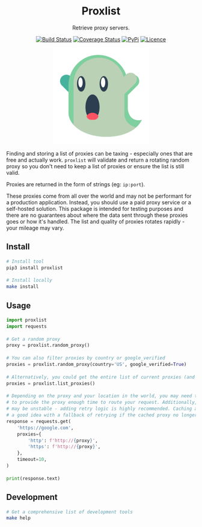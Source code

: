 <div align="center">

# Proxlist

Retrieve proxy servers.

[![Build Status](https://github.com/Justintime50/proxlist/workflows/build/badge.svg)](https://github.com/Justintime50/proxlist/actions)
[![Coverage Status](https://coveralls.io/repos/github/Justintime50/proxlist/badge.svg?branch=main)](https://coveralls.io/github/Justintime50/proxlist?branch=main)
[![PyPi](https://img.shields.io/pypi/v/proxlist)](https://pypi.org/project/proxlist)
[![Licence](https://img.shields.io/github/license/Justintime50/proxlist)](LICENSE)

<img src="https://raw.githubusercontent.com/justintime50/assets/main/src/proxlist/showcase.png" alt="Showcase">

</div>

Finding and storing a list of proxies can be taxing - especially ones that are free and actually work. `proxlist` will validate and return a rotating random proxy so you don't need to keep a list of proxies or ensure the list is still valid.

Proxies are returned in the form of strings (eg: `ip:port`).

These proxies come from all over the world and may not be performant for a production application. Instead, you should use a paid proxy service or a self-hosted solution. This package is intended for testing purposes and there are no guarantees about where the data sent through these proxies goes or how it's handled. The list and quality of proxies rotates rapidly - your mileage may vary.

## Install

```bash
# Install tool
pip3 install proxlist

# Install locally
make install
```

## Usage

```python
import proxlist
import requests

# Get a random proxy
proxy = proxlist.random_proxy()

# You can also filter proxies by country or google_verified
proxies = proxlist.random_proxy(country='US', google_verified=True)

# Alternatively, you could get the entire list of current proxies (and could optionally filter them like above)
proxies = proxlist.list_proxies()

# Depending on the proxy and your location in the world, you may need to adjust the timeout
# to provide the proxy enough time to route your request. Additionally, some of these proxies
# may be unstable - adding retry logic is highly recommended. Caching a working proxy is also
# a good idea with a fallback of retrying if the cached proxy no longer works or times out.
response = requests.get(
    'https://google.com',
    proxies={
        'http': f'http://{proxy}',
        'https': f'http://{proxy}',
    },
    timeout=10,
)

print(response.text)
```

## Development

```bash
# Get a comprehensive list of development tools
make help
```
